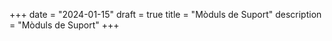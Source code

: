 +++
date        = "2024-01-15"
draft        = true
title       = "Mòduls de Suport"
description = "Mòduls de Suport"
+++


